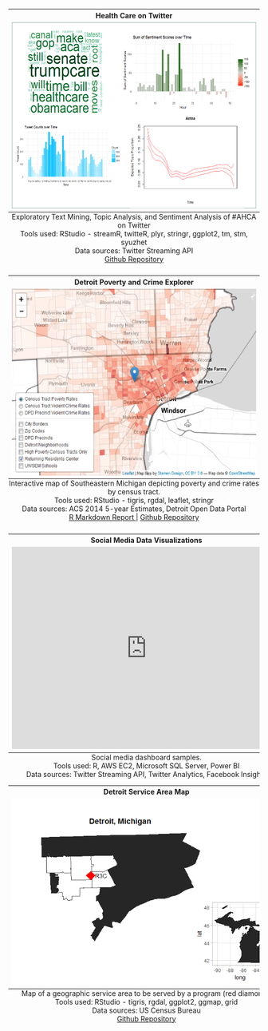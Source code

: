 
<table width="75%" border="0">

<th> Health Care on Twitter </th>

<tr>
<td>

<img src="https://github.com/saraheschmidt/AHCA_Social/blob/master/AHCA_Images.png?raw=true" width="540" height="373.5" />

<caption align="bottom">Exploratory Text Mining, Topic Analysis, and Sentiment Analysis of #AHCA on Twitter 
<br>
Tools used: RStudio - streamR, twitteR, plyr, stringr, ggplot2, tm, stm, syuzhet
<br> 
Data sources: Twitter Streaming API
<br> 
<a href="https://github.com/saraheschmidt/AHCA_Social"> Github Repository </a></caption>


<table width="75%" border="0">

<th> Detroit Poverty and Crime Explorer </th>

<tr>
<td>
<a href="http://rpubs.com/sarahschmidt/268691"><img src="https://github.com/saraheschmidt/saraheschmidt.github.io/blob/master/Map.png?raw=true" width="540" height="373.5" />

<caption align="bottom">Interactive map of Southeastern Michigan depicting poverty and crime rates by census tract. 
<br>
Tools used: RStudio - tigris, rgdal, leaflet, stringr
<br> 
Data sources: ACS 2014 5-year Estimates, Detroit Open Data Portal
<br> 
<a href="http://rpubs.com/sarahschmidt/268723"> R Markdown Report </a> | <a href="https://github.com/saraheschmidt/Detroit-Crime-and-Poverty-Map"> Github Repository </a></caption>

<table width="75%" border="0">

<th> Social Media Data Visualizations </th>

<tr>

<td>
<iframe width="540" height="405" src="https://app.powerbi.com/view?r=eyJrIjoiZDM0ZjQ2NjQtNmRlNy00NDJiLWJlZDItMjJkMjBlNjQ0NDdmIiwidCI6ImIxNTJkZTI1LTYxZDMtNDlhMi1hMmY4LTczMWQ2ZTgxNDAyOSIsImMiOjN9" frameborder="0" allowFullScreen="true"></iframe>


<caption align="bottom">Social media dashboard samples.
<br> 
Tools used: R, AWS EC2, Microsoft SQL Server, Power BI
<br>
Data sources: Twitter Streaming API, Twitter Analytics, Facebook Insights

<table width="75%" border="0">

<th>Detroit Service Area Map</th>

<tr>

<td>

<img src="https://github.com/saraheschmidt/Detroit-Crime-and-Poverty-Map/blob/master/Figures/Geo_Area_Plot.png?raw=true" width="540" height="373.5" />

<caption align="bottom">Map of a geographic service area to be served by a program (red diamond).
<br> 
Tools used: RStudio - tigris, rgdal, ggplot2, ggmap, grid
<br>
Data sources: US Census Bureau
<br>
<a href="https://github.com/saraheschmidt/Detroit-Crime-and-Poverty-Map"> Github Repository </a></caption>


